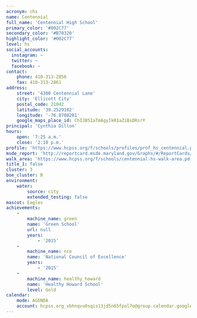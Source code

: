 ```yaml
---
acronym: chs
name: Centennial
full_name: 'Centennial High School'
primary_color: '#002C77'
secondary_color: '#B70320'
highlight_color: '#002C77'
level: hs
social_accounts:
  instagram: ~
  twitter: ~
  facebook: ~
contact:
    phone: 410-313-2856
    fax: 410-313-2861
address:
    street: '4300 Centennial Lane'
    city: 'Ellicott City'
    postal_code: 21042
    latitude: '39.2529102'
    longitude: '-76.8708201'
    google_maps_place_id: ChIJB5IaTmAgyIkR1aZiBsDRsrY
principal: 'Cynthia Dillon'
hours:
    open: '7:25 a.m.'
    close: '2:10 p.m.'
profile: 'https://www.hcpss.org/f/schools/profiles/prof_hs_centennial.pdf'
msde_report: 'http://reportcard.msde.maryland.gov/Graphs/#/ReportCards/ReportCardSchool/1//1/13/0214/'
walk_area: 'https://www.hcpss.org/f/schools/centennial-hs-walk-area.pdf'
title_1: false
cluster: 3
boe_cluster: B
environment:
    water:
        source: city
        extended_testing: false
mascot: Eagles
achievements:
    -
        machine_name: green
        name: 'Green School'
        url: null
        years:
            - '2015'
    -
        machine_name: nce
        name: 'National Council of Excellence'
        years:
            - '2015'
    -
        machine_name: healthy_howard
        name: 'Healthy Howard School'
        level: Gold
calendar:
    mode: AGENDA
    account: hcpss.org_vbhnqvu0sqis13jd5n65fpol7o@group.calendar.google.com
---
```

